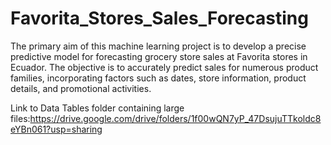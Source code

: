 # Favorita_Stores_Sales_Forecasting
The primary aim of this machine learning project is to develop a precise predictive model for forecasting grocery store sales at Favorita stores in Ecuador. The objective is to accurately predict sales for numerous product families, incorporating factors such as dates, store information, product details, and promotional activities. 


Link to Data Tables folder containing large files:https://drive.google.com/drive/folders/1f00wQN7yP_47DsujuTTkoldc8eYBn061?usp=sharing